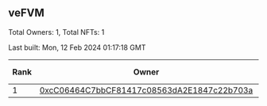 ## veFVM

Total Owners: 1, Total NFTs: 1

Last built: Mon, 12 Feb 2024 01:17:18 GMT

| Rank | Owner | Voting Power | Influence | NFTs Id |
| --- | --- | --- | --- | --- |
  | 1 | [0xcC06464C7bbCF81417c08563dA2E1847c22b703a](https://debank.com/profile/0xcC06464C7bbCF81417c08563dA2E1847c22b703a?chain=ftm) | 300,201.091 | 4.32978% | 1 |